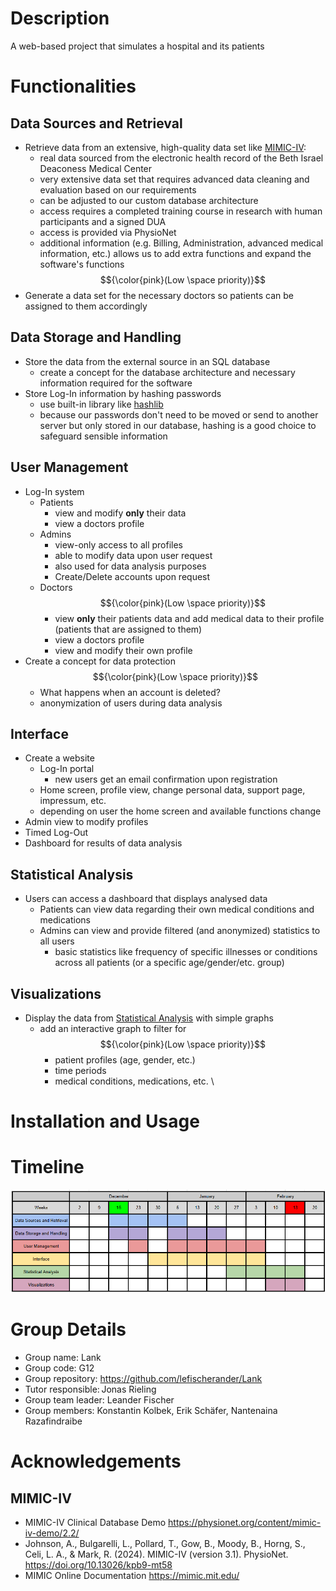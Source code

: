 # Description
A web-based project that simulates a hospital and its patients

# Functionalities

## Data Sources and Retrieval
- Retrieve data from an extensive, high-quality data set like [MIMIC-IV](https://www.nature.com/articles/s41597-022-01899-x):
  - real data sourced from the electronic health record of the Beth Israel Deaconess Medical Center
  - very extensive data set that requires advanced data cleaning and evaluation based on our requirements
  - can be adjusted to our custom database architecture
  - access requires a completed training course in research with human participants and a signed DUA
  - access is provided via PhysioNet
  - additional information (e.g. Billing, Administration, advanced medical information, etc.) allows us to add extra functions and expand the software's functions $${\color{pink}(Low \space priority)}$$
- Generate a data set for the necessary doctors so patients can be assigned to them accordingly

## Data Storage and Handling
- Store the data from the external source in an SQL database
  - create a concept for the database architecture and necessary information required for the software
- Store Log-In information by hashing passwords
  - use built-in library like [hashlib](https://docs.python.org/3/library/hashlib.html)
  - because our passwords don't need to be moved or send to another server but only stored in our database, hashing is a good choice to safeguard sensible information

## User Management
- Log-In system
  - Patients
    - view and modify **only** their data
    - view a doctors profile
  - Admins
    - view-only access to all profiles
    - able to modify data upon user request
    - also used for data analysis purposes
    - Create/Delete accounts upon request
  - Doctors $${\color{pink}(Low \space priority)}$$
    - view **only** their patients data and add medical data to their profile (patients that are assigned to them)
    - view a doctors profile
    - view and modify their own profile
- Create a concept for data protection $${\color{pink}(Low \space priority)}$$
  - What happens when an account is deleted? 
  - anonymization of users during data analysis
  
## Interface
- Create a website
  - Log-In portal
    - new users get an email confirmation upon registration
  - Home screen, profile view, change personal data, support page, impressum, etc.
  - depending on user the home screen and available functions change
- Admin view to modify profiles
- Timed Log-Out
- Dashboard for results of data analysis
 
## Statistical Analysis
- Users can access a dashboard that displays analysed data
  - Patients can view data regarding their own medical conditions and medications
  - Admins can view and provide filtered (and anonymized) statistics to all users
    - basic statistics like frequency of specific illnesses or conditions across all patients (or a specific age/gender/etc. group)

## Visualizations
- Display the data from [Statistical Analysis](#statistical_analysis) with simple graphs
  - add an interactive graph to filter for $${\color{pink}(Low \space priority)}$$
    - patient profiles (age, gender, etc.)
    - time periods
    - medical conditions, medications, etc. \

# Installation and Usage

# Timeline
![screenshot](Timeline.png)
# Group Details

- Group name: Lank
- Group code: G12
- Group repository: https://github.com/lefischerander/Lank
- Tutor responsible: Jonas Rieling
- Group team leader: Leander Fischer
- Group members: Konstantin Kolbek, Erik Schäfer, Nantenaina Razafindraibe

# Acknowledgements
## MIMIC-IV
- MIMIC-IV Clinical Database Demo https://physionet.org/content/mimic-iv-demo/2.2/
- Johnson, A., Bulgarelli, L., Pollard, T., Gow, B., Moody, B., Horng, S., Celi, L. A., & Mark, R. (2024). MIMIC-IV (version 3.1). PhysioNet. https://doi.org/10.13026/kpb9-mt58
- MIMIC Online Documentation https://mimic.mit.edu/
